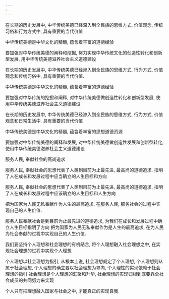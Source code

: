 ```yaml
---
~
---
```


在长期的历史发展中, 中华传统美德已经深入到全民族的思维方式, 价值观念, 传统习俗和行为方式中, 具有重要的当代价值

中华传统美德是中华文化的精髓, 蕴含着丰富的道德经验

要加强对中华传统美德的阐释和挖掘, 努力实现中华传统文化的创造性转化和创新型发展, 用中华传统美德滋养社会主义道德建设


在长期的历史发展中, 中华传统美德已经渗入到全民族的思维方式, 行为方式, 价值观念和传统习俗中, 具有重要的当代价值.

中华传统美德是中华文化的精髓, 蕴含着丰富的道德经验

要加强对中华传统的挖掘和阐释, 对中华传统美德做创造性转化和创新型发展, 使用中华传统美德滋养社会主义道德建设.

在长期的历史发展中, 中华传统美德已经渗入到全民族的思维方式, 行为方式, 价值观念和日常生活中. 具有重要的当代价值

中华传统美德是中华文化的精髓, 蕴含着丰富的思想道德资源

要加强对中华传统美德的阐释和发展, 对中华传统美德做创造性发展和创新型转化, 使用中华传统美德滋养社会主义道德建设

服务人民, 奉献社会的高尚追求

服务人民, 奉献社会的思想代表了人类到目前为止最先进, 最高尚的道德追求. 指明了人在成长和发展过程中应当确立的人生目标和方向

服务人民, 奉献社会的思想代表了人类到目前为止最先进, 最高尚的道德追求, 指明了人在成长和发展过程中应该确立的人生目标和人生方向

把为国家为人民无私奉献作为人生的最高追求, 在服务人民, 服务社会的过程中实现自己的人生价值.

服务人民奉献社会是到目前为止最先进的道德追求, 为我们在成长和发展过程中确立人生目标指明了方向
把为国家为人民无私奉献作为是人生的最高追求, 在为人民为社会奉献的过程中实现自己的人生价值.

我们要坚持个人理想和社会理想的有机结合, 将个人理想融入社会理想之中, 在实现社会理想的过程中实现个人理想

个人理想以社会理想为指引, 从根本上说, 社会理想规定了个人理想, 个人理想则从属于社会理想, 个人理想的确立要以社会理想为导向, 个人理性的实现依赖于社会理想的指引
社会理想是个人理想的汇聚和升华, 社会理想的实现归根到底要靠全社会成员的共同努力来实现

个人只有把理想融入国家与社会之中, 才能真正的实现自我.

